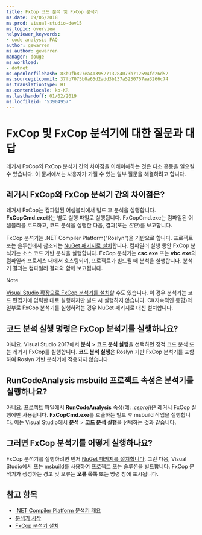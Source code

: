 ```yaml
---
title: FxCop 코드 분석 및 FxCop 분석기
ms.date: 09/06/2018
ms.prod: visual-studio-dev15
ms.topic: overview
helpviewer_keywords:
- code analysis FAQ
author: gewarren
ms.author: gewarren
manager: douge
ms.workload:
- dotnet
ms.openlocfilehash: 83b9fb827ea413952713284073b712594fd26d52
ms.sourcegitcommit: 37fb7075b0a65d2add3b137a5230767aa3266c74
ms.translationtype: HT
ms.contentlocale: ko-KR
ms.lasthandoff: 01/02/2019
ms.locfileid: "53904957"
---
```

# <a name="frequently-asked-questions-about-fxcop-and-fxcop-analyzers"></a>FxCop 및 FxCop 분석기에 대한 질문과 대답

레거시 FxCop와 FxCop 분석기 간의 차이점을 이해이해하는 것은 다소 혼동을 일으킬 수 있습니다. 이 문서에서는 사용자가 가질 수 있는 일부 질문을 해결하려고 합니다.

## <a name="whats-the-difference-between-legacy-fxcop-and-fxcop-analyzers"></a>레거시 FxCop와 FxCop 분석기 간의 차이점은?

레거시 FxCop는 컴파일된 어셈블리에서 빌드 후 분석을 실행합니다. **FxCopCmd.exe**라는 별도 실행 파일로 실행됩니다. FxCopCmd.exe는 컴파일된 어셈블리를 로드하고, 코드 분석을 실행한 다음, 결과(또는 *진단*)를 보고합니다.

FxCop 분석기는 .NET Compiler Platform("Roslyn")을 기반으로 합니다. 프로젝트 또는 솔루션에서 참조되는 [NuGet 패키지로 설치](install-fxcop-analyzers.md#to-install-fxcop-analyzers-as-a-nuget-package)합니다. 컴파일러 실행 동안 FxCop 분석기는 소스 코드 기반 분석을 실행합니다. FxCop 분석기는 **csc.exe** 또는 **vbc.exe**의 컴파일러 프로세스 내에서 호스팅되며, 프로젝트가 빌드될 때 분석을 실행합니다. 분석기 결과는 컴파일러 결과와 함께 보고됩니다.

> [!NOTE]
> [Visual Studio 확장으로 FxCop 분석기를 설치](install-fxcop-analyzers.md#to-install-fxcop-analyzers-as-a-vsix)할 수도 있습니다. 이 경우 분석기는 코드 편집기에 입력한 대로 실행하지만 빌드 시 실행하지 않습니다. CI(지속적인 통합)의 일부로 FxCop 분석기를 실행하려는 경우 NuGet 패키지로 대신 설치합니다.

## <a name="does-the-run-code-analysis-command-run-fxcop-analyzers"></a>코드 분석 실행 명령은 FxCop 분석기를 실행하나요?

아니요. Visual Studio 2017에서 **분석** > **코드 분석 실행**을 선택하면 정적 코드 분석 또는 레거시 FxCop를 실행합니다. **코드 분석 실행**은 Roslyn 기반 FxCop 분석기를 포함하여 Roslyn 기반 분석기에 적용되지 않습니다.

## <a name="does-the-runcodeanalysis-msbuild-project-property-run-analyzers"></a>RunCodeAnalysis msbuild 프로젝트 속성은 분석기를 실행하나요?

아니요. 프로젝트 파일에서 **RunCodeAnalysis** 속성(예: *.csproj*)은 레거시 FxCop 실행에만 사용됩니다. **FxCopCmd.exe**를 호출하는 빌드 후 msbuild 작업을 실행합니다. 이는 Visual Studio에서 **분석** > **코드 분석 실행**을 선택하는 것과 같습니다.

## <a name="so-how-do-i-run-fxcop-analyzers-then"></a>그러면 FxCop 분석기를 어떻게 실행하나요?

FxCop 분석기를 실행하려면 먼저 [NuGet 패키지를 설치합니다](install-fxcop-analyzers.md). 그런 다음, Visual Studio에서 또는 msbuild를 사용하여 프로젝트 또는 솔루션을 빌드합니다. FxCop 분석기가 생성하는 경고 및 오류는 **오류 목록** 또는 명령 창에 표시됩니다.

## <a name="see-also"></a>참고 항목

- [.NET Compiler Platform 분석기 개요](roslyn-analyzers-overview.md)
- [분석기 시작](fxcop-analyzers.yml)
- [FxCop 분석기 설치](install-fxcop-analyzers.md)
